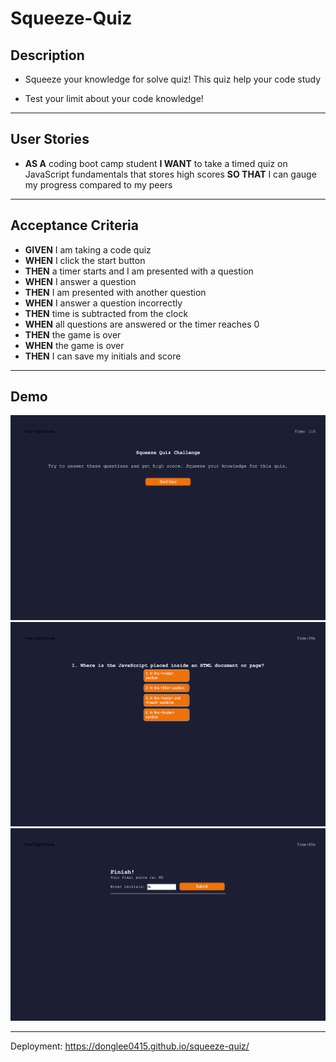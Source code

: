 # Squeeze-Quiz

## Description
 
* Squeeze your knowledge for solve quiz! This quiz help your code study

* Test your limit about your code knowledge!


---

## User Stories

*  **AS A** coding boot camp student
**I WANT** to take a timed quiz on JavaScript fundamentals that stores high scores
**SO THAT** I can gauge my progress compared to my peers

---


## Acceptance Criteria

* **GIVEN** I am taking a code quiz
* **WHEN** I click the start button
* **THEN** a timer starts and I am presented with a question
* **WHEN** I answer a question
* **THEN** I am presented with another question
* **WHEN** I answer a question incorrectly
* **THEN** time is subtracted from the clock
* **WHEN** all questions are answered or the timer reaches 0
* **THEN** the game is over
* **WHEN** the game is over
* **THEN** I can save my initials and score
 
---

## Demo

![Demo Image](./Image/squeeze-quiz_index.html.png)
![Demo Image](./Image/squeeze-quiz_index.html%20(1).png)
![Demo Image](./Image/squeeze-quiz_index.html%20(2).png)


---

Deployment: https://donglee0415.github.io/squeeze-quiz/

